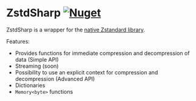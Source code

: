 # ZstdSharp [![Nuget](https://img.shields.io/nuget/dt/ZstdSharp?color=blue&logo=nuget&style=flat-square)](https://www.nuget.org/packages/ZstdSharp/)

ZstdSharp is a wrapper for the [native Zstandard library](https://github.com/facebook/zstd).

Features:
* Provides functions for immediate compression and decompression of data (Simple API)
* Streaming (soon)
* Possibility to use an explicit context for compression and decompression (Advanced API)
* Dictionaries
* ```Memory<byte>``` functions
